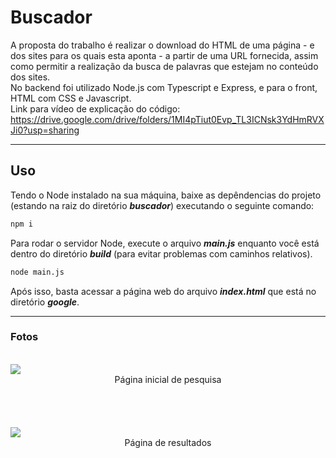 # Buscador
A proposta do trabalho é realizar o download do HTML de uma página - e dos sites para os quais esta aponta - a partir de uma URL fornecida, 
assim como permitir a realização da busca de palavras que estejam no conteúdo dos sites.<br>
No backend foi utilizado Node.js com Typescript e Express, e para o front, HTML com CSS e Javascript.<br>
Link para vídeo de explicação do código: https://drive.google.com/drive/folders/1MI4pTiut0Evp_TL3ICNsk3YdHmRVXJi0?usp=sharing

***

## Uso
Tendo o Node instalado na sua máquina, baixe as depêndencias do projeto (estando na raiz do diretório ___buscador___) executando o seguinte comando:
```sh
npm i
```
Para rodar o servidor Node, execute o arquivo ___main.js___ enquanto você está dentro do diretório ___build___ (para evitar problemas com caminhos relativos).
```sh
node main.js
```
Após isso, basta acessar a página web do arquivo  ___index.html___ que está no diretório ___google___.
***

### Fotos


<br>

<img src="/prints/search.png">
<div align="center"> 
Página inicial de pesquisa
</div>
<br>
<br>
<br>
<br>

<img src="/prints/results.png">
<div align="center"> 
Página de resultados
</div>
